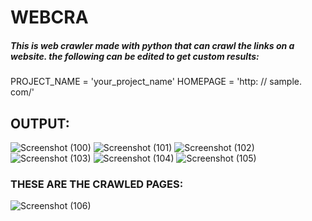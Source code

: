 <h1>WEBCRA</h1>

<h5>This is web crawler made with python that can crawl the links on a website.
the following can be edited to get custom results: </h5>

PROJECT_NAME = 'your_project_name'
HOMEPAGE = 'http: // sample. com/'

<h2>OUTPUT: </h2>

![Screenshot (100)](https://github.com/user-attachments/assets/dc561cc1-460c-444c-9afb-3e8999352c87)
![Screenshot (101)](https://github.com/user-attachments/assets/56e211ca-3849-46da-bd27-8ffe8c56c25a)
![Screenshot (102)](https://github.com/user-attachments/assets/0c9ea491-a7f9-4e60-8fd0-fa71e3b9a922)
![Screenshot (103)](https://github.com/user-attachments/assets/8cc8ea3c-2e8c-405b-b541-503e7f01de7a)
![Screenshot (104)](https://github.com/user-attachments/assets/1c3663c6-65d5-48b1-910d-57d49215995e)
![Screenshot (105)](https://github.com/user-attachments/assets/d398a3f3-95c9-4b48-8d5a-9a5142b18844)

<h3 >THESE ARE THE CRAWLED PAGES: </h3>

![Screenshot (106)](https://github.com/user-attachments/assets/48bfa3f3-cbb2-4b3c-8a50-aae3fd3a178f)

